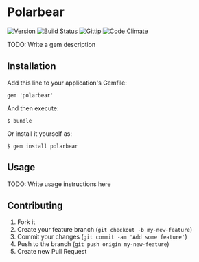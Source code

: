 # Polarbear

[![Version     ](https://img.shields.io/gem/v/polarbear.svg?style=flat)](https://rubygems.org/gems/polarbear)
[![Build Status](http://img.shields.io/travis/patbonecrusher/polarbear/develop.svg?style=flat)](https://travis-ci.org/patbonecrusher/polarbear)
[![Gittip      ](http://img.shields.io/gittip/patbonecrusher.svg?style=flat)](http://gittip.com/patbonecrusher)
[![Code Climate](https://img.shields.io/codeclimate/github/patbonecrusher/polarbear.svg?style=flat)](https://codeclimate.com/github/patbonecrusher/polarbear)

TODO: Write a gem description

## Installation

Add this line to your application's Gemfile:

    gem 'polarbear'

And then execute:

    $ bundle

Or install it yourself as:

    $ gem install polarbear

## Usage

TODO: Write usage instructions here

## Contributing

1. Fork it
2. Create your feature branch (`git checkout -b my-new-feature`)
3. Commit your changes (`git commit -am 'Add some feature'`)
4. Push to the branch (`git push origin my-new-feature`)
5. Create new Pull Request

